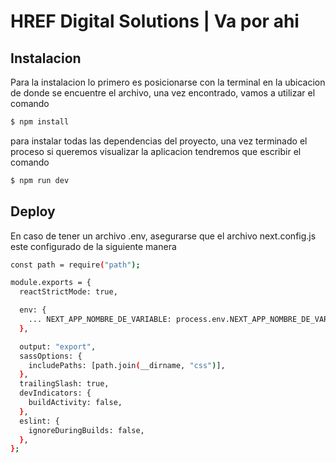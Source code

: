 # HREF Digital Solutions | Va por ahi

## Instalacion

Para la instalacion lo primero es posicionarse con la terminal en la ubicacion de donde se encuentre el archivo, una vez encontrado, vamos a utilizar el comando

```bash
$ npm install
```

para instalar todas las dependencias del proyecto, una vez terminado el proceso si queremos visualizar la aplicacion tendremos que escribir el comando

```bash
$ npm run dev
```

## Deploy

En caso de tener un archivo .env, asegurarse que el archivo next.config.js este configurado de la siguiente manera

```bash
const path = require("path");

module.exports = {
  reactStrictMode: true,

  env: {
    ... NEXT_APP_NOMBRE_DE_VARIABLE: process.env.NEXT_APP_NOMBRE_DE_VARIABLE,
  },

  output: "export",
  sassOptions: {
    includePaths: [path.join(__dirname, "css")],
  },
  trailingSlash: true,
  devIndicators: {
    buildActivity: false,
  },
  eslint: {
    ignoreDuringBuilds: false,
  },
};

```
